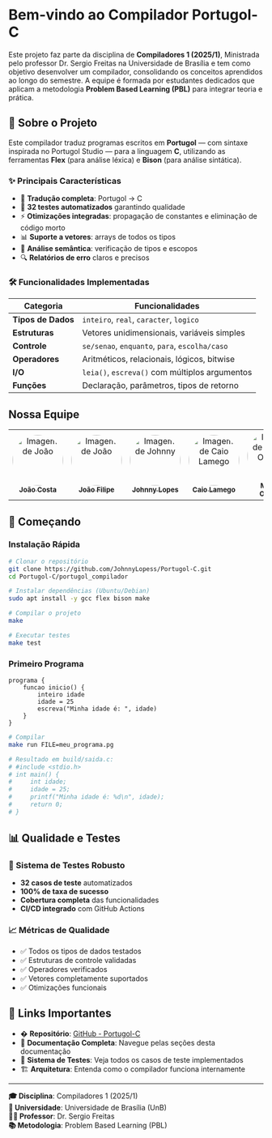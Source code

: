 # Bem-vindo ao Compilador Portugol-C

Este projeto faz parte da disciplina de **Compiladores 1 (2025/1)**, Ministrada pelo professor Dr. Sergio Freitas na Universidade de Brasília e tem como objetivo desenvolver um compilador, consolidando os conceitos aprendidos ao longo do semestre. A equipe é formada por estudantes dedicados que aplicam a metodologia **Problem Based Learning (PBL)** para integrar teoria e prática.


## 🚀 Sobre o Projeto

Este compilador traduz programas escritos em **Portugol** — com sintaxe inspirada no Portugol Studio — para a linguagem **C**, utilizando as ferramentas **Flex** (para análise léxica) e **Bison** (para análise sintática). 

### ✨ Principais Características

- 🔄 **Tradução completa**: Portugol → C
- 🧪 **32 testes automatizados** garantindo qualidade
- ⚡ **Otimizações integradas**: propagação de constantes e eliminação de código morto
- 📊 **Suporte a vetores**: arrays de todos os tipos
- 🎯 **Análise semântica**: verificação de tipos e escopos
- 🔍 **Relatórios de erro** claros e precisos

### 🛠️ Funcionalidades Implementadas

| Categoria | Funcionalidades |
|-----------|----------------|
| **Tipos de Dados** | `inteiro`, `real`, `caracter`, `logico` |
| **Estruturas** | Vetores unidimensionais, variáveis simples |
| **Controle** | `se/senao`, `enquanto`, `para`, `escolha/caso` |
| **Operadores** | Aritméticos, relacionais, lógicos, bitwise |
| **I/O** | `leia()`, `escreva()` com múltiplos argumentos |
| **Funções** | Declaração, parâmetros, tipos de retorno |


## Nossa Equipe

<center> 
  
  <table style="width: 100%;">
  <tr>
    <td align="center"><a href="https://github.com/jvcostta"><img style="border-radius: 50%;" src="https://github.com/jvcostta.png" width="100px;" alt="Imagem de João"/><br /><sub><b>João Costa</b></sub></a></td>
    <td align="center"><a href="https://github.com/Joao151104"><img style="border-radius: 50%;" src="https://github.com/Joao151104.png" width="100px;" alt="Imagem de João"/><br /><sub><b>João Filipe</b></sub></a></td>
    <td align="center"><a href="https://github.com/JohnnyLopess"><img style="border-radius: 50%;" src="https://github.com/Johnnylopess.png" width="100px;" alt="Imagem de Johnny"/><br /><sub><b>Johnny Lopes</b></sub></a></td>
    <td align="center"><a href="https://github.com/caiolamego"><img style="border-radius: 50%;" src="https://github.com/caiolamego.png" width="100px;" alt="Imagem de Caio Lamego"/><br /><sub><b>Caio Lamego</b></sub></a></td>
    <td align="center"><a href="https://github.com/MateusPy"><img style="border-radius: 50%;" src="https://github.com/MateusPy.png" width="100px;" alt="Imagem de Mateus Orlando"/><br /><sub><b>Mateus Orlando</b></sub></a></td>
    <td align="center"><a href="https://github.com/Stain19"><img style="border-radius: 50%;" src="https://github.com/Stain19.png" width="100px;" alt="Imagem de Pedro Braga"/><br /><sub><b>Pedro Braga</b></sub></a></td>
  </tr>
</table> 

</center>

## 🎯 Começando

### Instalação Rápida

```bash
# Clonar o repositório
git clone https://github.com/JohnnyLopess/Portugol-C.git
cd Portugol-C/portugol_compilador

# Instalar dependências (Ubuntu/Debian)
sudo apt install -y gcc flex bison make

# Compilar o projeto
make

# Executar testes
make test
```

### Primeiro Programa

```portugol
programa {
    funcao inicio() {
        inteiro idade
        idade = 25
        escreva("Minha idade é: ", idade)
    }
}
```

```bash
# Compilar
make run FILE=meu_programa.pg

# Resultado em build/saida.c:
# #include <stdio.h>
# int main() {
#     int idade;
#     idade = 25;
#     printf("Minha idade é: %d\n", idade);
#     return 0;
# }
```

## 📊 Qualidade e Testes

### 🧪 Sistema de Testes Robusto
- **32 casos de teste** automatizados
- **100% de taxa de sucesso**
- **Cobertura completa** das funcionalidades
- **CI/CD integrado** com GitHub Actions

### 📈 Métricas de Qualidade
- ✅ Todos os tipos de dados testados
- ✅ Estruturas de controle validadas  
- ✅ Operadores verificados
- ✅ Vetores completamente suportados
- ✅ Otimizações funcionais

## 🔗 Links Importantes

- � **Repositório**: [GitHub - Portugol-C](https://github.com/JohnnyLopess/Portugol-C)
- 📖 **Documentação Completa**: Navegue pelas seções desta documentação
- 🧪 **Sistema de Testes**: Veja todos os casos de teste implementados
- 🏗️ **Arquitetura**: Entenda como o compilador funciona internamente
---
**🎓 Disciplina**: Compiladores 1 (2025/1)  
**🏫 Universidade**: Universidade de Brasília (UnB)  
**👨‍🏫 Professor**: Dr. Sergio Freitas  
**📚 Metodologia**: Problem Based Learning (PBL)